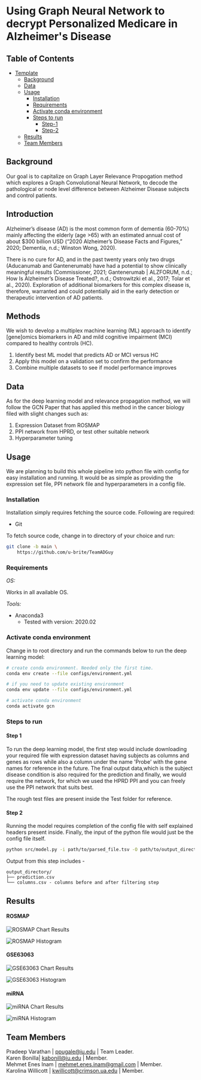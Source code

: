 # Using Graph Neural Network to decrypt Personalized Medicare in Alzheimer's Disease

## Table of Contents

- [Template](#team-repo-template)
    - [Background](#Background)
    - [Data](#data)
    - [Usage](#usage)
        - [Installation](#installation)
        - [Requirements](#requirements) 
        - [Activate conda environment](#activate-conda-environment) 
        - [Steps to run ](#steps-to-run)
            - [Step-1](#step-1)
            - [Step-2](#step-2)
    - [Results](#results) 
    - [Team Members](#team-members)

## Background

Our goal is to capitalize on Graph Layer Relevance Propogation method which explores a Graph Convolutional Neural Network, to decode the pathological or node level difference between Alzheimer Disease subjects and control patients. 

## Introduction

Alzheimer’s disease (AD) is the most common form of dementia (60-70%) mainly affecting the elderly (age >65) with an estimated annual cost of about $300 billion USD (“2020 Alzheimer’s Disease Facts and Figures,” 2020; Dementia, n.d.; Winston Wong, 2020). 

There is no cure for AD, and in the past twenty years only two drugs (Aducanumab and Gantenerumab) have had a potential to show clinically meaningful results (Commissioner, 2021; Gantenerumab | ALZFORUM, n.d.; How Is Alzheimer’s Disease Treated?, n.d.; Ostrowitzki et al., 2017; Tolar et al., 2020).
Exploration of additional biomarkers for this complex disease is, therefore, warranted and could potentially aid in the early detection or therapeutic intervention of AD patients.


## Methods 

We wish to develop a multiplex machine learning (ML) approach to identify [gene]omics biomarkers in AD and mild cognitive impairment (MCI) compared to healthy controls (HC). 
1. Identify best ML model that predicts AD or MCI versus HC
2. Apply this model on a validation set to confirm the performance
3. Combine multiple datasets to see if model performance improves


## Data

As for the deep learning model and relevance propagation method, we will follow the GCN Paper that has applied this method in the cancer biology filed with slight changes such as:
1. Expression Dataset from ROSMAP
2. PPI network from HPRD, or test other suitable network
3. Hyperparameter tuning


## Usage

We are planning to build this whole pipeline into python file with config for easy installation and running. It would be as simple as providing the expression set file, PPI network file and hyperparameters in a config file.

### Installation

Installation simply requires fetching the source code. Following are required:

- Git

To fetch source code, change in to directory of your choice and run:

```sh
git clone -b main \
    https://github.com/u-brite/TeamADGuy
```

### Requirements


*OS:*

Works in all available OS.

*Tools:*

- Anaconda3
    - Tested with version: 2020.02

### Activate conda environment

Change in to root directory and run the commands below to run the deep learning model:

```sh
# create conda environment. Needed only the first time.
conda env create --file configs/environment.yml

# if you need to update existing environment
conda env update --file configs/environment.yml

# activate conda environment
conda activate gcn
```

### Steps to run

#### Step 1
To run the deep learning model, the first step would include downloading your required file with expression dataset having subjects as columns and genes as rows while also a column under the name 'Probe' with the gene names for reference in the future. The final output data,which is the subject disease condition is also required for the prediction and finally, we would require the network, for which we used the HPRD PPI and you can freely use the PPI network that suits best.

The rough test files are present inside the Test folder for reference.

#### Step 2
Running the model requires completion of the config file with self explained headers present inside. Finally, the input of the python file would just be the config file itself.

```sh
python src/model.py -i path/to/parsed_file.tsv -O path/to/output_directory
```

Output from this step includes -

```directory
output_directory/
├── prediction.csv              
└── columns.csv - columns before and after filtering step

```



## Results

#### ROSMAP 

<p align = "center"> 

![ROSMAP Chart Results](/results/assets/ROSMAP_chart.jpg)

![ROSMAP Histogram](/results/assets/ROSMAP_Results.png)

</p>

#### GSE63063

<p align = "center"> 

![GSE63063 Chart Results](/results/assets/GSE63063_chart.jpg)

![GSE63063 Histogram](/results/assets/GSE63063_results.png)

</p>

#### miRNA

<p align = "center"> 

![miRNA Chart Results](/results/assets/miRNA_chart.jpg)

![miRNA Histogram](/results/assets/miRNA_results.png)

</p>

## Team Members

Pradeep Varathan | ppugale@iu.edu | Team Leader.  
Karen Bonilla| kabonill@iu.edu | Member.   
Mehmet Enes Inam | mehmet.enes.inam@gmail.com | Member.  
Karolina Willicott | kwillicott@crimson.ua.edu | Member.  

